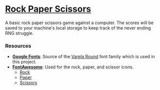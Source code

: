 # [Rock Paper Scissors](https://enetwarch.github.io/rock-paper-scissors/)

A basic rock paper scissors game against a computer. The scores will be saved to your machine's local storage to keep track of the never ending RNG struggle.

### Resources

* **[Google Fonts](https://fonts.google.com/)**: Source of the [Varela Round](https://fonts.google.com/specimen/Varela+Round) font family which is used in this project.
* [**FontAwesome**](https://fontawesome.com/): Used for the rock, paper, and scissor icons.
    * [Rock](https://fontawesome.com/icons/hand-back-fist)
    * [Paper](https://fontawesome.com/icons/hand)
    * [Scissors](https://fontawesome.com/icons/hand-scissors)